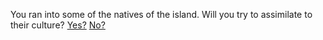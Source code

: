  You ran into some of the natives of the island. Will you try to assimilate to their culture? 
 [Yes?](yousurvived.md)
 [No?](solodeath.md)
 